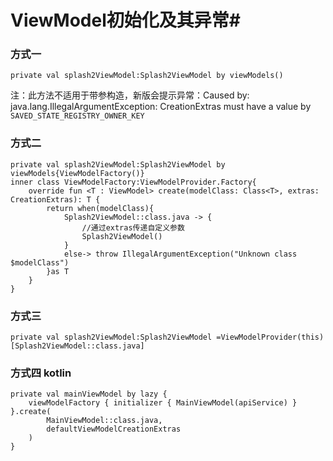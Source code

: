 # ViewModel初始化及其异常#

### 方式一 
```
private val splash2ViewModel:Splash2ViewModel by viewModels()
```
注：此方法不适用于带参构造，新版会提示异常：Caused by: java.lang.IllegalArgumentException: CreationExtras must have a
value by `SAVED_STATE_REGISTRY_OWNER_KEY`

### 方式二

```
private val splash2ViewModel:Splash2ViewModel by viewModels{ViewModelFactory()}
inner class ViewModelFactory:ViewModelProvider.Factory{
    override fun <T : ViewModel> create(modelClass: Class<T>, extras: CreationExtras): T {
        return when(modelClass){
            Splash2ViewModel::class.java -> {
                //通过extras传递自定义参数
                Splash2ViewModel()
            }
            else-> throw IllegalArgumentException("Unknown class $modelClass")
        }as T
    }
}
```

### 方式三

```
private val splash2ViewModel:Splash2ViewModel =ViewModelProvider(this)[Splash2ViewModel::class.java]
```

### 方式四 kotlin

```
private val mainViewModel by lazy {
    viewModelFactory { initializer { MainViewModel(apiService) } }.create(
        MainViewModel::class.java,
        defaultViewModelCreationExtras
    )
}
```

